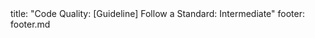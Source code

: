 <frontmatter>
title: "Code Quality: [Guideline] Follow a Standard: Intermediate"
footer: footer.md
</frontmatter>

<include src="navbar.md" boilerplate />

<include src="unit-inPage-asFlat.md" boilerplate />
